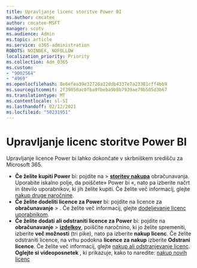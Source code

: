 ```yaml
---
title: Upravljanje licenc storitve Power BI
ms.author: cmcatee
author: cmcatee-MSFT
manager: scotv
ms.audience: Admin
ms.topic: article
ms.service: o365-administration
ROBOTS: NOINDEX, NOFOLLOW
localization_priority: Priority
ms.collection: Adm_O365
ms.custom:
- "9002564"
- "4969"
ms.openlocfilehash: 8e6efea39e32720a22ddb4337e7a23381cff4bb9
ms.sourcegitcommit: 2f39850ac0fba9fbeba9b8b7939ae79b505d3b67
ms.translationtype: MT
ms.contentlocale: sl-SI
ms.lasthandoff: 02/12/2021
ms.locfileid: "50231951"
---
```

# <a name="power-bi-license-management"></a>Upravljanje licenc storitve Power BI

Upravljanje licence Power bi lahko dokončate v skrbniškem središču za Microsoft 365.

- **Če želite kupiti Power** bi: pojdite na  \> **[storitev nakupa](https://go.microsoft.com/fwlink/p/?linkid=868433)** obračunavanja. Uporabite iskalno polje, da poiščete» Power bi «, nato pa izberite načrt in število uporabnikov, ki jih želite kupiti. Če želite več informacij, glejte [nakup druge naročnine](https://docs.microsoft.com/microsoft-365/commerce/try-or-buy-microsoft-365#buy-a-different-subscription).
- **Če želite dodeliti licence za Power** bi: pojdite na licence za **obračunavanje**  >  **[](https://go.microsoft.com/fwlink/p/?linkid=842264)**. Če želite več informacij, glejte [dodeljevanje licenc uporabnikom](https://docs.microsoft.com/microsoft-365/admin/manage/assign-licenses-to-users).
- **Če želite dodati ali odstraniti licence za Power** bi: pojdite na **obračunavanje**  >  **[izdelkov](https://go.microsoft.com/fwlink/p/?linkid=842054)**, poiščite naročnino, ki jo želite spremeniti, izberite **več možnosti** (tri pike), nato pa izberite **nakup licenc**. Če želite odstraniti licence, na vrhu podokna **licence za nakup** izberite **Odstrani licence**. Če želite več informacij, glejte [nakup ali odstranjevanje licenc](https://docs.microsoft.com/microsoft-365/commerce/licenses/buy-licenses). \
**Oglejte si videoposnetek** , ki prikazuje, kako to naredite: [nakup novih licenc](https://go.microsoft.com/fwlink/p/?linkid=2154857)